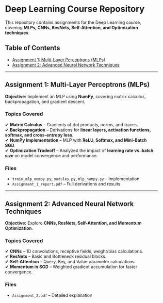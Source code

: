 # Deep Learning Course Repository  

This repository contains assignments for the Deep Learning course, covering **MLPs, CNNs, ResNets, Self-Attention, and Optimization techniques**.

## **Table of Contents**  
- [Assignment 1: Multi-Layer Perceptrons (MLPs)](#assignment-1-multi-layer-perceptrons-mlps)  
- [Assignment 2: Advanced Neural Network Techniques](#assignment-2-advanced-neural-network-techniques)  

---

## **Assignment 1: Multi-Layer Perceptrons (MLPs)**  
**Objective:** Implement an MLP using **NumPy**, covering matrix calculus, backpropagation, and gradient descent.  

### **Topics Covered**  
✔ **Matrix Calculus** – Gradients of dot products, norms, and traces.  
✔ **Backpropagation** – Derivations for **linear layers, activation functions, softmax, and cross-entropy loss**.  
✔ **NumPy Implementation** – MLP with **ReLU, Softmax, and Mini-Batch SGD**.  
✔ **Optimization Tradeoff** – Analyzed the impact of **learning rate vs. batch size** on model convergence and performance.  

### **Files**  
- `train_mlp_numpy.py`, `modules.py`, `mlp_numpy.py` – Implementation  
- `Assignment_1_report.pdf` – Full derivations and results  

---

## **Assignment 2: Advanced Neural Network Techniques**  
**Objective:** Explore **CNNs, ResNets, Self-Attention, and Momentum Optimization**.

### **Topics Covered**  
✔ **CNNs** – 1D convolutions, receptive fields, weight/bias calculations.  
✔ **ResNets** – Basic and Bottleneck residual blocks.  
✔ **Self-Attention** – Query, Key, and Value parameter calculations.  
✔ **Momentum in SGD** – Weighted gradient accumulation for faster convergence.  

### **Files**  
- `Assignment_2.pdf` – Detailed explanation  


